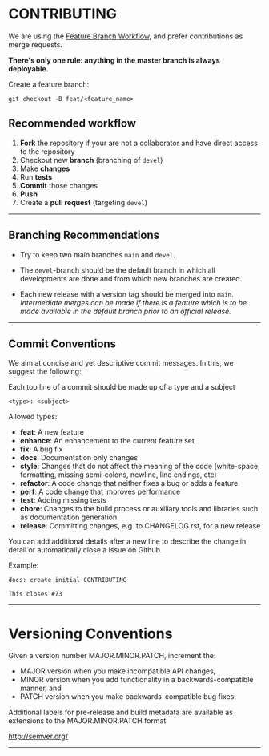 # CONTRIBUTING

We are using the [Feature Branch Workflow](https://guides.github.com/introduction/flow/), and prefer contributions as merge requests.

**There's only one rule: anything in the master branch is always deployable.**

Create a feature branch:

`git checkout -B feat/<feature_name>`

## Recommended workflow

1. **Fork** the repository if your are not a collaborator and have direct access to the repository
2. Checkout new **branch** (branching of `devel`)
3. Make **changes**
4. Run **tests**
5. **Commit** those changes
6. **Push**
7. Create a **pull request** (targeting `devel`)

<hr>

## Branching Recommendations

- Try to keep two main branches ```main``` and ```devel```.

- The ```devel```-branch should be the default branch in which all developments are done and from which new branches are created.

- Each new release with a version tag should be merged into ```main```. *Intermediate merges can be made if there is a feature which is to be made available in the default branch prior to an official release.*

<hr>

## Commit Conventions

We aim at concise and yet descriptive commit messages. In this, we suggest the following:

Each top line of a commit should be made up of a type and a subject

`<type>: <subject>`

Allowed types:

*   **feat**: A new feature
*   **enhance**: An enhancement to the current feature set
*   **fix**: A bug fix
*   **docs**: Documentation only changes
*   **style**: Changes that do not affect the meaning of the code (white-space, formatting, missing semi-colons, newline, line endings, etc)
*   **refactor**: A code change that neither fixes a bug or adds a feature
*   **perf**: A code change that improves performance
*   **test**: Adding missing tests
*   **chore**: Changes to the build process or auxiliary tools and libraries such as documentation generation
*   **release**: Committing changes, e.g. to CHANGELOG.rst, for a new release

You can add additional details after a new line to describe the change in detail or automatically close a issue on Github.

Example: 

```
docs: create initial CONTRIBUTING

This closes #73
```
<hr>

# Versioning Conventions

Given a version number MAJOR.MINOR.PATCH, increment the:

- MAJOR version when you make incompatible API changes,
- MINOR version when you add functionality in a backwards-compatible manner, and
- PATCH version when you make backwards-compatible bug fixes.

Additional labels for pre-release and build metadata are available as extensions to the MAJOR.MINOR.PATCH format

<http://semver.org/>

<hr>
